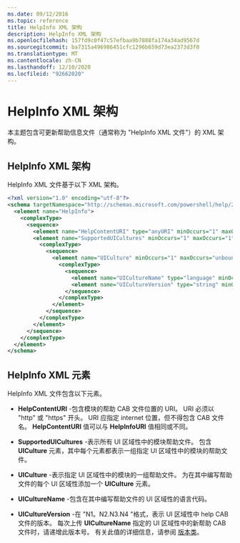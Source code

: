 ```yaml
---
ms.date: 09/12/2016
ms.topic: reference
title: HelpInfo XML 架构
description: HelpInfo XML 架构
ms.openlocfilehash: 157fd9c0f47c57efbaa9b7888fa174a34ad9567d
ms.sourcegitcommit: ba7315a496986451cfc1296b659d73ea2373d3f0
ms.translationtype: MT
ms.contentlocale: zh-CN
ms.lasthandoff: 12/10/2020
ms.locfileid: "92662020"
---
```

# <a name="helpinfo-xml-schema"></a>HelpInfo XML 架构

本主题包含可更新帮助信息文件（通常称为 "HelpInfo XML 文件"）的 XML 架构。

## <a name="helpinfo-xml-schema"></a>HelpInfo XML 架构

HelpInfo XML 文件基于以下 XML 架构。

```xml
<?xml version="1.0" encoding="utf-8"?>
<schema targetNamespace="http://schemas.microsoft.com/powershell/help/2010/05" xmlns="http://www.w3.org/2001/XMLSchema">
  <element name="HelpInfo">
    <complexType>
      <sequence>
        <element name="HelpContentURI" type="anyURI" minOccurs="1" maxOccurs="1" />
        <element name="SupportedUICultures" minOccurs="1" maxOccurs="1">
          <complexType>
            <sequence>
              <element name="UICulture" minOccurs="1" maxOccurs="unbounded">
                <complexType>
                  <sequence>
                    <element name="UICultureName" type="language" minOccurs="1" maxOccurs="1" />
                    <element name="UICultureVersion" type="string" minOccurs="1" maxOccurs="1" />
                  </sequence>
                </complexType>
              </element>
            </sequence>
          </complexType>
        </element>
      </sequence>
    </complexType>
  </element>
</schema>
```

## <a name="helpinfo-xml-elements"></a>HelpInfo XML 元素

HelpInfo XML 文件包含以下元素。

- **HelpContentURI** -包含模块的帮助 CAB 文件位置的 URI。 URI 必须以 "http" 或 "https" 开头。 URI 应指定 internet 位置，但不得包含 CAB 文件名。 **HelpContentURI** 值可以与 **HelpInfoURI** 值相同或不同。

- **SupportedUICultures** -表示所有 UI 区域性中的模块帮助文件。 包含 **UICulture** 元素，其中每个元素都表示一组指定 UI 区域性中的模块的帮助文件。

- **UICulture** -表示指定 UI 区域性中的模块的一组帮助文件。 为在其中编写帮助文件的每个 UI 区域性添加一个 **UICulture** 元素。

- **UICultureName** -包含在其中编写帮助文件的 UI 区域性的语言代码。

- **UICultureVersion** -在 "N1。N2.N3.N4 "格式，表示 UI 区域性中 help CAB 文件的版本。 每次上传 **UICultureName** 指定的 UI 区域性中的新帮助 CAB 文件时，请递增此版本号。 有关此值的详细信息，请参阅 [版本类](/dotnet/api/system.version)。
